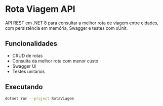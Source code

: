 # Rota Viagem API

API REST em .NET 8 para consultar a melhor rota de viagem entre cidades, com persistência em memória, Swagger e testes com xUnit.

## Funcionalidades

- CRUD de rotas
- Consulta da melhor rota com menor custo
- Swagger UI
- Testes unitários

## Executando

```bash
dotnet run --project RotaViagem
```
